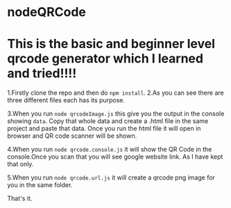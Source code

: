 # nodeQRCode

# This is the basic and beginner level qrcode generator which I learned and tried!!!!

1.Firstly clone the repo and then do `npm install`.
2.As you can see there are three different files each has its purpose.

3.When you run `node qrcodeImage.js` this give you the output in the console showing `data`. Copy that whole data and create a .html file in the same project and 
paste that data. Once you run the html file it will open in browser and QR code scanner will be shown.

4.When you run `node qrcode.console.js` it will show the QR Code in the console.Once you scan that you will see google website link. As I have kept that only.

5.When you run `node qrcode.url.js` it will create a qrcode png image for you in the same folder.

That's it. 
